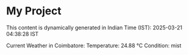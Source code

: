 # My Project

This content is dynamically generated in Indian Time (IST): 2025-03-21 04:38:28 IST


Current Weather in Coimbatore:
Temperature: 24.88 °C
Condition: mist
